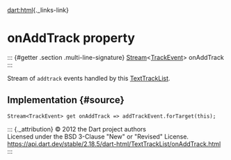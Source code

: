[dart:html](../../dart-html/dart-html-library){._links-link}

onAddTrack property
===================

::: {#getter .section .multi-line-signature}
[Stream](../../dart-async/stream-class)\<[TrackEvent](../trackevent-class)\>
onAddTrack
:::

Stream of `addtrack` events handled by this
[TextTrackList](../texttracklist-class).

Implementation {#source}
--------------

``` {.language-dart data-language="dart"}
Stream<TrackEvent> get onAddTrack => addTrackEvent.forTarget(this);
```

::: {._attribution}
© 2012 the Dart project authors\
Licensed under the BSD 3-Clause \"New\" or \"Revised\" License.\
<https://api.dart.dev/stable/2.18.5/dart-html/TextTrackList/onAddTrack.html>
:::

